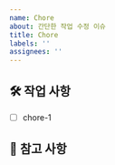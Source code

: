 ```yaml
---
name: Chore
about: 간단한 작업 수정 이슈
title: Chore
labels: ''
assignees: ''
---
```


## 🛠️ 작업 사항

<!-- 어떤 작업을 하는지 알려주세요. -->

- [ ] chore-1

## 📖 참고 사항

<!-- 레퍼런스, 스크린샷 등을 넣어 주세요. -->
